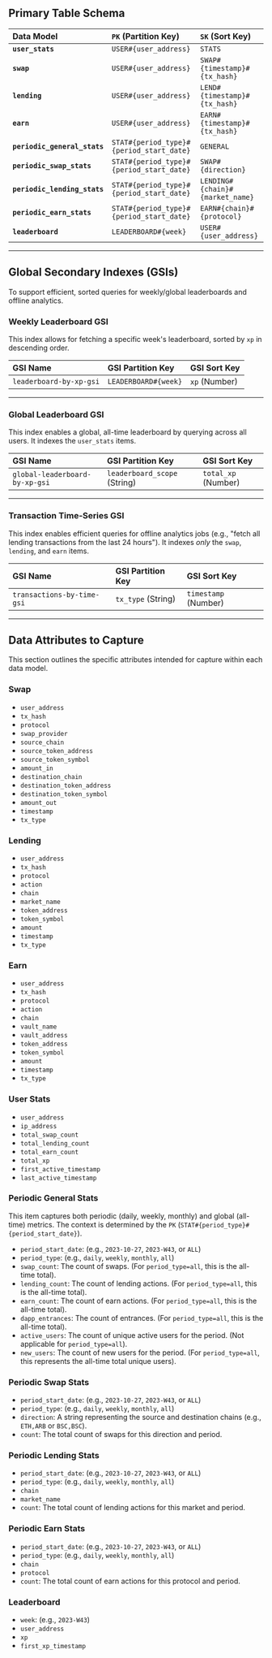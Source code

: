 ## Primary Table Schema

| Data Model | `PK` (Partition Key) | `SK` (Sort Key) |
| :--- | :--- | :--- |
| **`user_stats`** | `USER#{user_address}` | `STATS` |
| **`swap`** | `USER#{user_address}` | `SWAP#{timestamp}#{tx_hash}` |
| **`lending`** | `USER#{user_address}` | `LEND#{timestamp}#{tx_hash}` |
| **`earn`** | `USER#{user_address}` | `EARN#{timestamp}#{tx_hash}` |
| **`periodic_general_stats`** | `STAT#{period_type}#{period_start_date}`| `GENERAL` |
| **`periodic_swap_stats`** | `STAT#{period_type}#{period_start_date}`| `SWAP#{direction}` |
| **`periodic_lending_stats`**| `STAT#{period_type}#{period_start_date}`| `LENDING#{chain}#{market_name}` |
| **`periodic_earn_stats`** | `STAT#{period_type}#{period_start_date}`| `EARN#{chain}#{protocol}` |
| **`leaderboard`** | `LEADERBOARD#{week}` | `USER#{user_address}` |

---

## Global Secondary Indexes (GSIs)

To support efficient, sorted queries for weekly/global leaderboards and offline analytics.

### Weekly Leaderboard GSI

This index allows for fetching a specific week's leaderboard, sorted by `xp` in descending order.

| GSI Name | GSI Partition Key | GSI Sort Key |
| :--- | :--- | :--- |
| `leaderboard-by-xp-gsi` | `LEADERBOARD#{week}` | `xp` (Number) |

---

### Global Leaderboard GSI

This index enables a global, all-time leaderboard by querying across all users. It indexes the `user_stats` items.

| GSI Name | GSI Partition Key | GSI Sort Key |
| :--- | :--- | :--- |
| `global-leaderboard-by-xp-gsi` | `leaderboard_scope` (String) | `total_xp` (Number) |

---

### Transaction Time-Series GSI

This index enables efficient queries for offline analytics jobs (e.g., "fetch all lending transactions from the last 24 hours"). It indexes *only* the `swap`, `lending`, and `earn` items.

| GSI Name | GSI Partition Key | GSI Sort Key |
| :--- | :--- | :--- |
| `transactions-by-time-gsi` | `tx_type` (String) | `timestamp` (Number) |

---

## Data Attributes to Capture

This section outlines the specific attributes intended for capture within each data model.

### Swap
- `user_address`
- `tx_hash`
- `protocol`
- `swap_provider`
- `source_chain`
- `source_token_address`
- `source_token_symbol`
- `amount_in`
- `destination_chain`
- `destination_token_address`
- `destination_token_symbol`
- `amount_out`
- `timestamp`
- `tx_type` 

### Lending
- `user_address`
- `tx_hash`
- `protocol`
- `action`
- `chain`
- `market_name`
- `token_address`
- `token_symbol`
- `amount`
- `timestamp`
- `tx_type`

### Earn
- `user_address`
- `tx_hash`
- `protocol`
- `action`
- `chain`
- `vault_name`
- `vault_address`
- `token_address`
- `token_symbol`
- `amount`
- `timestamp`
- `tx_type`

### User Stats
- `user_address`
- `ip_address`
- `total_swap_count`
- `total_lending_count`
- `total_earn_count`
- `total_xp`
- `first_active_timestamp`
- `last_active_timestamp`

### Periodic General Stats
This item captures both periodic (daily, weekly, monthly) and global (all-time) metrics. The context is determined by the `PK` (`STAT#{period_type}#{period_start_date}`).

- `period_start_date`: (e.g., `2023-10-27`, `2023-W43`, or `ALL`)
- `period_type`: (e.g., `daily`, `weekly`, `monthly`, `all`)
- `swap_count`: The count of swaps. (For `period_type=all`, this is the all-time total).
- `lending_count`: The count of lending actions. (For `period_type=all`, this is the all-time total).
- `earn_count`: The count of earn actions. (For `period_type=all`, this is the all-time total).
- `dapp_entrances`: The count of entrances. (For `period_type=all`, this is the all-time total).
- `active_users`: The count of unique active users for the period. (Not applicable for `period_type=all`).
- `new_users`: The count of new users for the period. (For `period_type=all`, this represents the all-time total unique users).

### Periodic Swap Stats
- `period_start_date`: (e.g., `2023-10-27`, `2023-W43`, or `ALL`)
- `period_type`: (e.g., `daily`, `weekly`, `monthly`, `all`)
- `direction`: A string representing the source and destination chains (e.g., `ETH,ARB` or `BSC,BSC`).
- `count`: The total count of swaps for this direction and period.

### Periodic Lending Stats
- `period_start_date`: (e.g., `2023-10-27`, `2023-W43`, or `ALL`)
- `period_type`: (e.g., `daily`, `weekly`, `monthly`, `all`)
- `chain`
- `market_name`
- `count`: The total count of lending actions for this market and period.

### Periodic Earn Stats
- `period_start_date`: (e.g., `2023-10-27`, `2023-W43`, or `ALL`)
- `period_type`: (e.g., `daily`, `weekly`, `monthly`, `all`)
- `chain`
- `protocol`
- `count`: The total count of earn actions for this protocol and period.

### Leaderboard
- `week`: (e.g., `2023-W43`)
- `user_address`
- `xp`
- `first_xp_timestamp`